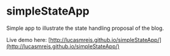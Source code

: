 # simpleStateApp
Simple app to illustrate the state handling proposal of the blog.

Live demo here: [http://lucasmreis.github.io/simpleStateApp/](http://lucasmreis.github.io/simpleStateApp/)
